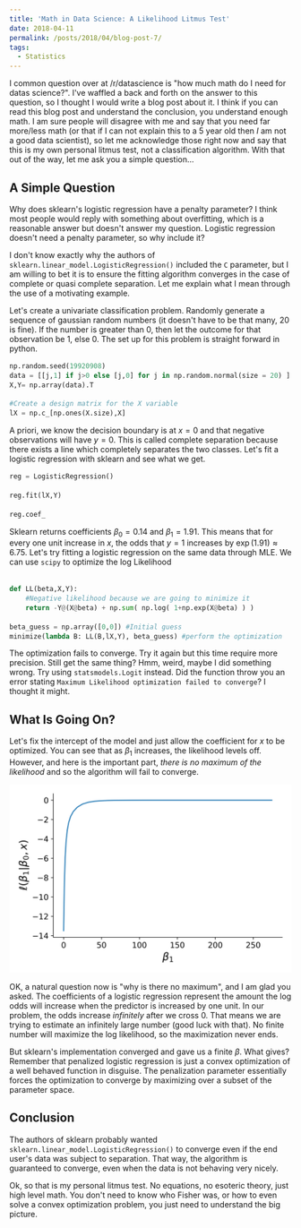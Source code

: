 ```yaml
---
title: 'Math in Data Science: A Likelihood Litmus Test'
date: 2018-04-11
permalink: /posts/2018/04/blog-post-7/
tags:
  - Statistics
---
```



I common question over at /r/datascience is "how much math do I need for datas science?".  I've waffled a back and forth on the answer to this question, so I thought I would write a blog post about it.  I think if you can read this blog post and understand the conclusion, you understand enough math.  I am sure people will disagree with me and say that you need far more/less math (or that if I can not explain this to a 5 year old then *I* am not a good data scientist), so let me acknowledge those right now and say that this is my own personal litmus test, not a classification algorithm.  With that out of the way, let me ask you a simple question...


## A Simple Question

Why does sklearn's logistic regression have a penalty parameter?  I think most people would reply with something about overfitting, which is a reasonable answer but doesn't answer my question.  Logistic regression doesn't need a penalty parameter, so why include it?  

I don't know exactly why the authors of `sklearn.linear_model.LogisticRegression()` included the `C` parameter, but I am willing to bet it is to ensure the fitting algorithm converges in the case of complete or quasi complete separation.  Let me explain what I mean through the use of a motivating example.

Let's create a univariate classification problem.  Randomly generate a sequence of gaussian random numbers (it doesn't have to be that many, 20 is fine).  If the number is greater than 0, then let the outcome for that observation be 1, else 0. The set up for this problem is straight forward in python.

```python
np.random.seed(19920908)
data = [[j,1] if j>0 else [j,0] for j in np.random.normal(size = 20) ]
X,Y= np.array(data).T

#Create a design matrix for the X variable
lX = np.c_[np.ones(X.size),X]
```

A priori, we know the decision boundary is at $x=0$ and that negative observations will have $y=0$.  This is called complete separation because there exists a line which completely separates the two classes.  Let's fit a logistic regression with sklearn and see what we get.


```python
reg = LogisticRegression()

reg.fit(lX,Y)

reg.coef_
```

Sklearn returns coefficients $\beta_0 = 0.14$ and $\beta_1 = 1.91$.  This means that for every one unit increase in $x$, the odds that $y=1$ increases by  $\exp(1.91) \approx 6.75$.  Let's try fitting a logistic regression on the same data through MLE.  We can use `scipy` to optimize the log Likelihood

```python

def LL(beta,X,Y):
    #Negative likelihood because we are going to minimize it
    return -Y@(X@beta) + np.sum( np.log( 1+np.exp(X@beta) ) )

beta_guess = np.array([0,0]) #Initial guess
minimize(lambda B: LL(B,lX,Y), beta_guess) #perform the optimization
```

The optimization fails to converge.  Try it again but this time require more precision.  Still get the same thing?  Hmm, weird, maybe I did something wrong.  Try using `statsmodels.Logit` instead.  Did the function throw you an error stating `Maximum Likelihood optimization failed to converge`?  I thought it might.

## What Is Going On?

Let's fix the intercept of the model and just allow the coefficient for $x$ to be optimized.  You can see that as $\beta_1$ increases, the likelihood levels off.  However, and here is the important part, *there is no maximum of the likelihood* and so the algorithm will fail to converge.

<div style="text-align:center"><img src ="/images/blog/profile.png" /></div>


OK, a natural question now is "why is there no maximum", and I am glad you asked.  The coefficients of a logistic regression represent the amount the log odds will increase when the predictor is increased by one unit. In our problem, the odds increase *infinitely* after we cross 0.  That means we are trying to estimate an infinitely large number (good luck with that).  No finite number will maximize the log likelihood, so the maximization never ends.

But sklearn's implementation converged and gave us a finite $\beta$.  What gives?  Remember that penalized logistic regression is just a convex optimization of a well behaved function in disguise.  The penalization parameter essentially forces the optimization to converge by maximizing over a subset of the parameter space.

## Conclusion

The authors of sklearn probably wanted `sklearn.linear_model.LogisticRegression()` to converge even if the end user's data was subject to separation.  That way, the algorithm is guaranteed to converge, even when the data is not behaving very nicely.

Ok, so that is my personal litmus test.  No equations, no esoteric theory, just high level math.  You don't need to know who Fisher was, or how to even solve a convex optimization problem, you just need to understand the big picture.
